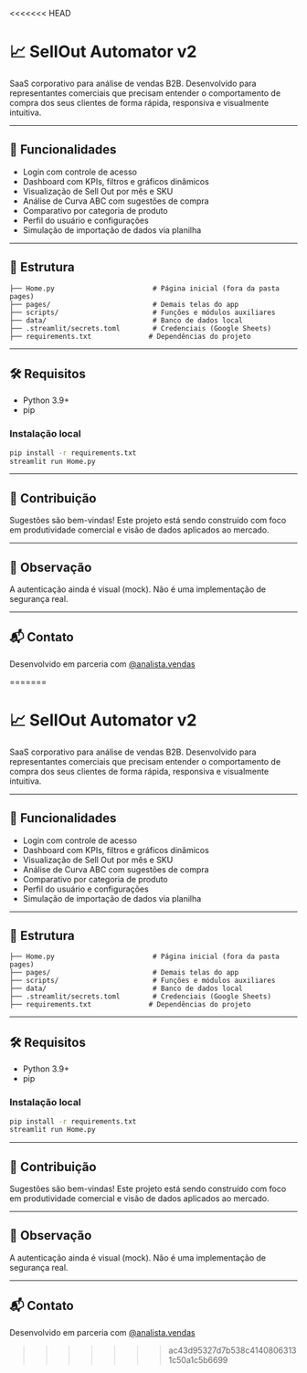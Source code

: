 <<<<<<< HEAD
# 📈 SellOut Automator v2

SaaS corporativo para análise de vendas B2B. Desenvolvido para representantes comerciais que precisam entender o comportamento de compra dos seus clientes de forma rápida, responsiva e visualmente intuitiva.

---

## 🚀 Funcionalidades

- Login com controle de acesso
- Dashboard com KPIs, filtros e gráficos dinâmicos
- Visualização de Sell Out por mês e SKU
- Análise de Curva ABC com sugestões de compra
- Comparativo por categoria de produto
- Perfil do usuário e configurações
- Simulação de importação de dados via planilha

---

## 📂 Estrutura

```
├── Home.py                        # Página inicial (fora da pasta pages)
├── pages/                         # Demais telas do app
├── scripts/                       # Funções e módulos auxiliares
├── data/                          # Banco de dados local
├── .streamlit/secrets.toml        # Credenciais (Google Sheets)
├── requirements.txt              # Dependências do projeto
```

---

## 🛠️ Requisitos

- Python 3.9+
- pip

### Instalação local
```bash
pip install -r requirements.txt
streamlit run Home.py
```

---

## 🤝 Contribuição

Sugestões são bem-vindas! Este projeto está sendo construído com foco em produtividade comercial e visão de dados aplicados ao mercado.

---

## 🔐 Observação

A autenticação ainda é visual (mock). Não é uma implementação de segurança real.

---

## 📬 Contato

Desenvolvido em parceria com [@analista.vendas](mailto:analista.vendas@mfferramentas.com.br)

=======
# 📈 SellOut Automator v2

SaaS corporativo para análise de vendas B2B. Desenvolvido para representantes comerciais que precisam entender o comportamento de compra dos seus clientes de forma rápida, responsiva e visualmente intuitiva.

---

## 🚀 Funcionalidades

- Login com controle de acesso
- Dashboard com KPIs, filtros e gráficos dinâmicos
- Visualização de Sell Out por mês e SKU
- Análise de Curva ABC com sugestões de compra
- Comparativo por categoria de produto
- Perfil do usuário e configurações
- Simulação de importação de dados via planilha

---

## 📂 Estrutura

```
├── Home.py                        # Página inicial (fora da pasta pages)
├── pages/                         # Demais telas do app
├── scripts/                       # Funções e módulos auxiliares
├── data/                          # Banco de dados local
├── .streamlit/secrets.toml        # Credenciais (Google Sheets)
├── requirements.txt              # Dependências do projeto
```

---

## 🛠️ Requisitos

- Python 3.9+
- pip

### Instalação local
```bash
pip install -r requirements.txt
streamlit run Home.py
```

---

## 🤝 Contribuição

Sugestões são bem-vindas! Este projeto está sendo construído com foco em produtividade comercial e visão de dados aplicados ao mercado.

---

## 🔐 Observação

A autenticação ainda é visual (mock). Não é uma implementação de segurança real.

---

## 📬 Contato

Desenvolvido em parceria com [@analista.vendas](mailto:analista.vendas@mfferramentas.com.br)

>>>>>>> ac43d95327d7b538c41408063131c50a1c5b6699
